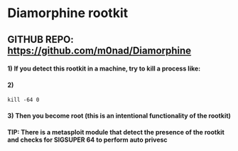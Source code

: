 # Diamorphine rootkit

## GITHUB REPO: https://github.com/m0nad/Diamorphine

#### 1) If you detect this rootkit in a machine, try to kill a process like: 

#### 2) 

    kill -64 0

#### 3) Then you become root (this is an intentional functionality of the rootkit)

#### TIP: There is a metasploit module that detect the presence of the rootkit and checks for SIGSUPER 64 to perform auto privesc

